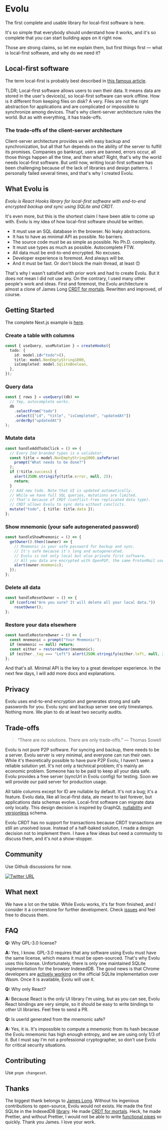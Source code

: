# Evolu

The first complete and usable library for local-first software is here.

It's so simple that everybody should understand how it works, and it's so complete that you can start building apps on it right now.

Those are strong claims, so let me explain them, but first things first — what is local-first software, and why do we need it?

## Local-first software

The term local-first is probably best described in [this famous article](https://www.inkandswitch.com/local-first/).

TLDR; Local-first software allows users to own their data. It means data are stored in the user's device(s), so local-first software can work offline. How is it different from keeping files on disk? A very. Files are not the right abstraction for applications and are complicated or impossible to synchronize among devices. That's why client-server architecture rules the world. But as with everything, it has trade-offs.

### The trade-offs of the client-server architecture

Client-server architecture provides us with easy backup and synchronization, but all that fun depends on the ability of the server to fulfill its promises. Companies go bankrupt, users are banned, errors occur, all those things happen all the time, and then what? Right, that's why the world needs local-first software. But until now, writing local-first software has been challenging because of the lack of libraries and design patterns. I personally failed several times, and that's why I created Evolu.

## What Evolu is

_Evolu is React Hooks library for local-first software with end-to-end encrypted backup and sync using SQLite and CRDT._

It's even more, but this is the shortest claim I have been able to come up with. Evolu is my idea of how local-first software should be written.

- It must use an SQL database in the browser. No leaky abstractions.
- It has to have as minimal API as possible. No barriers.
- The source code must be as simple as possible. No Ph.D. complexity.
- It must use types as much as possible. Autocomplete FTW.
- All data must be end-to-end encrypted. No excuses.
- Developer experience is foremost. And always will be.
- And it must be fast. Or don't block the main thread, at least 🙃

That's why I wasn't satisfied with prior work and had to create Evolu. But it does not mean I did not use any. On the contrary, I used many other people's work and ideas. First and foremost, the Evolu architecture is almost a clone of James Long [CRDT for mortals](https://www.youtube.com/watch?v=DEcwa68f-jY). Rewritten and improved, of course.

## Getting Started

The complete Next.js example is [here](https://github.com/evoluhq/evolu/tree/main/examples/nextjs).

### Create a table with columns

```ts
const { useQuery, useMutation } = createHooks({
  todo: {
    id: model.id<"todo">(),
    title: model.NonEmptyString1000,
    isCompleted: model.SqliteBoolean,
  },
});
```

### Query data

```ts
const { rows } = useQuery((db) =>
  // Yep, autocomplete works.
  db
    .selectFrom("todo")
    .select(["id", "title", "isCompleted", "updatedAt"])
    .orderBy("updatedAt")
);
```

### Mutate data

```ts
const handleAddTodoClick = () => {
  // Every Zod branded types is a validator.
  const title = model.NonEmptyString1000.safeParse(
    prompt("What needs to be done?")
  );
  if (!title.success) {
    alert(JSON.stringify(title.error, null, 2));
    return;
  }
  // Add new todo. Note that UI is updated automatically.
  // While we have full SQL queries, mutations are limited.
  // That's because of CRDT (conflict-free replicated data type).
  // CRDT allows Evolu to sync data without conclicts.
  mutate("todo", { title: title.data });
};
```

### Show mnemonic (your safe autogenerated password)

```ts
const handleShowMnemonic = () => {
  getOwner().then((owner) => {
    // Mnemonic is your safe password for backup and sync.
    // It's safe because it's long and autogenerated.
    // Evolu is not only local but also private first software.
    // All you data are encrypted with OpenPGP, the same ProtonMail uses.
    alert(owner.mnemonic);
  });
};
```

### Delete all data

```ts
const handleResetOwner = () => {
  if (confirm("Are you sure? It will delete all your local data."))
    resetOwner();
};
```

### Restore your data elsewhere

```ts
const handleRestoreOwner = () => {
  const mnemonic = prompt("Your Mnemonic");
  if (mnemonic == null) return;
  const either = restoreOwner(mnemonic);
  if (either._tag === "Left") alert(JSON.stringify(either.left, null, 2));
};
```

And that's all. Minimal API is the key to a great developer experience. In the next few days, I will add more docs and explanations.

## Privacy

Evolu uses end-to-end encryption and generates strong and safe passwords for you. Evolu sync and backup server see only timestamps. Nothing more. We plan to do at least two security audits.

## Trade-offs

> “There are no solutions. There are only trade-offs.” ― Thomas Sowell

Evolu is not pure P2P software. For syncing and backup, there needs to be a server. Evolu server is very minimal, and everyone can run their own. While it's theoretically possible to have pure P2P Evolu, I haven't seen a reliable solution yet. It's not only a technical problem; it's mainly an economic problem. Someone has to be paid to keep all your data safe. Evolu provides a free server (syncUrl in Evolu config) for testing. Soon we will provide our paid server for production usage.

All table columns except for ID are nullable by default. It's not a bug; it's a feature. Evolu data, like all local-first data, ale meant to last forever, but applications data schemas evolve. Local-first software can migrate data only locally. This design decision is inspired by GraphQL [nullability](https://graphql.org/learn/best-practices/#nullability) and [versionless](https://graphql.org/learn/best-practices/#versioning) schema.

Evolu CRDT has no support for transactions because CRDT transactions are still an unsolved issue. Instead of a half-baked solution, I made a design decision not to implement them. I have a few ideas but need a community to discuss them, and it's not a show-stopper.

## Community

Use Github discussions for now.

[![Twitter URL](https://img.shields.io/twitter/url/https/twitter.com/evoluhq.svg?style=social&label=Follow%20%40evoluhq)](https://twitter.com/evoluhq)

## What next

We have a lot on the table. While Evolu works, it's far from finished, and I consider it a cornerstone for further development. Check [issues](https://github.com/evoluhq/evolu/issues) and feel free to discuss them.

## FAQ

**Q:** Why GPL-3.0 license?

**A:** Yes, I know. GPL-3.0 requires that any software using Evolu must have the same license, which means it must be open-sourced. That's why Evolu uses this license. Unfortunately, there is only one maintained SQLite implementation for the browser IndexedDB. The good news is that Chrome developers are [actively working](https://twitter.com/ChromiumDev/status/1565105522092695553) on the official SQLite implementation over Wasm. Once it is available, Evolu will use it.

**Q:** Why only React?

**A:** Because React is the only UI library I'm using, but as you can see, Evolu React bindings are very simple, so it should be easy to write bindings to other UI libraries. Feel free to send a PR.

**Q:** Is userId generated from the mnemonic safe?

**A:** Yes, it is. It's impossible to compute a mnemonic from its hash because the Evolu mnemonic has high enough entropy, and we are using only 1/3 of it. But I must say I'm not a professional cryptographer, so don't use Evolu for critical security situations.

## Contributing

Use `pnpm changeset`.

## Thanks

The biggest thank belongs to [James Long](https://twitter.com/jlongster). Without his ingenious contributions to open-source, Evolu would not exists. He made the first SQLite in the IndexedDB [library](https://github.com/jlongster/absurd-sql). He made [CRDT for mortals](https://github.com/jlongster/crdt-example-app). Heck, he made Prettier, and without Prettier, I would not be able to write [functional pipes](https://github.com/gcanti/fp-ts) so quickly. Thank you James. I love your work.
